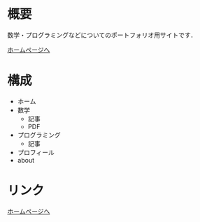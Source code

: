 # 概要
数学・プログラミングなどについてのポートフォリオ用サイトです．

[ホームページへ](https://kotatakeda.github.io/)


# 構成
- ホーム
- 数学
  - 記事
  - PDF
- プログラミング
  - 記事
- プロフィール
- about

# リンク
[ホームページへ](https://kotatakeda.github.io/)
